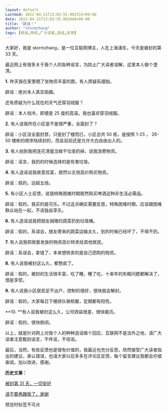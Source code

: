 ```yaml
---
layout: default
Lastmod: 2022-04-21T13:03:55.002515+00:00
date: 2022-04-21T13:03:55.002468+00:00
title: "辟谣！"
author: "stormzhang"
tags: [辟谣,物资,广大读者,造谣,反馈]
---
```


大家好，我是 stormzhang，是一位互联网博主，人在上海浦东，今天是被封的第 33 天。

  

最近网上有很多关于我个人的各种谣言，为防止广大读者误解，这里本人做个澄清。

  

**1\.** 昨天我在家里晒了张物资丰富的图，有人质疑系摆拍。  

  

辟谣：绝对本人真实拍摄。  

  

还有质疑为什么现在的天气还穿羽绒服？  

  

辟谣：本人怕冷，即便是 25 度的高温，我也喜欢穿羽绒服。  

  

**2\.** 有人说我所在小区是不是很严重，全面封了？

  

辟谣：小区没全面封禁，只是封了楼而已，小区总共 50 栋，是按照 1-25 ， 26-50 楼栋的顺序陆续封的，而且目前还是允许大白自由出入的。

  

**3\.** 有人拍到我把连花清瘟当做干垃圾扔掉，说我浪费物资。

  

辟谣：谣言，我扔的时候选择的是有害垃圾。

  

**4\.** 有人造谣说我故意炫富，居然以五倍高价购买物资。

  

辟谣：假的，远超五倍。

  

**5\.** 有小区人士反馈，说我特殊困难时期居然购买啤酒这种非生活必需品。

  

辟谣：假的，我买的是可乐。不过这点确实需要反思，特殊困难时期，应该跟困难群众站在一起，不该独自享乐。

  

**6\.** 有人造谣说我把朋友捐赠的蔬菜扔到垃圾桶。

  

辟谣：假的，系误会，朋友寄来的蔬菜运输太久，到的时候已经坏了，不得不扔。

  

**7\.** 有人说我把居委发放的物资高价转卖给其他居民。

  

辟谣：系误会，拿错了，本来想转卖的是自己团购的物资。

  

**8\.** 有人说我被封这么久，都憋疯了。

  

辟谣：假的，被封的生活很丰富，吃了睡，睡了吃，十来年的失眠问题都解决了，很是享受。

  

**9\.** 有人说我小区居民足不出户，控制的很好，很快就会解封。

  

辟谣：假的，大家每日下楼排队做核酸，定期都有阳性。

  

**10. **有人说我被封这么久，公司效益很差，很快裁员。

  

辟谣：假的，很快倒闭。

  

以上，就是针对网上对我个人的种种造谣做个回应，互联网不是法外之地，请广大读者注意甄别谣言，不传谣，不信谣。

  

最后，当然，有些反馈也是很有价值的，我最近也充分反思，欣然接受广大读者指出的建议，承认错误，也请大家以后多多在评论区反馈，每个留言建议我都会仔细查阅，加以改进，感谢。

  

**历史文章：**

[被封第 31 天，一切安好](http://mp.weixin.qq.com/s?__biz=MzA4NTQwNDcyMA==&mid=2650676372&idx=1&sn=aff6e0e13327d1e91564b2e64c07cfd1&chksm=87d2c1cbb0a548dd6dd5b5f3ba3bdbdc489892fbd0818d0eb71d8ae7aeb33429b9740bacd270&scene=21#wechat_redirect)  

[请不要再蹭我了，谢谢](http://mp.weixin.qq.com/s?__biz=MzA4NTQwNDcyMA==&mid=2650676354&idx=1&sn=f59027393f10eecfbe7c9950f93c4316&chksm=87d2c1ddb0a548cb1446692b8a6ee68043f9816894da29d326a382acb7aa79e3bfd861250faf&scene=21#wechat_redirect)  

  

  

  

预览时标签不可点

